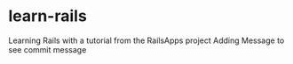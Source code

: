 # learn-rails

Learning Rails with a tutorial from the RailsApps project
Adding Message to see commit message
